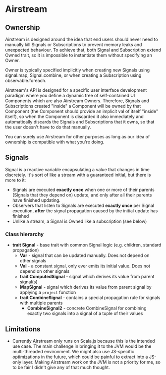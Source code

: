 # Airstream



## Ownership

Airstream is designed around the idea that end users should never need to manually kill Signals or Subscriptions to prevent memory leaks and unexpected behaviour. To achieve that, both Signal and Subscription extend Owned trait, so it is impossible to instantiate them without specifying an Owner.

Owner is typically specified implicitly when creating new Signals using signal.map, Signal.combine, or when creating a Subscription using observable.foreach.

Airstream's API is designed for a specific user interface development paradigm where you define a dynamic tree of self-contained UI Components which are also Airstream Owners. Therefore, Signals and Subscriptions created "inside" a Component will be owned by that Component (the Component should provide an implicit val of itself "inside" itself), so when the Component is discarded it also immediately and automatically discards the Signals and Subscriptions that it owns, so that the user doesn't have to do that manually.

You can surely use Airstream for other purposes as long as our idea of ownership is compatible with what you're doing.



## Signals

Signal is a reactive variable encapsulating a value that changes in time discretely. It's sort of like a stream with a guaranteed initial, but there is more to it:

* Signals are executed **exactly once** when one or more of their parents (Signals that they depend on) update, and only after all their parents have finished updating.
* Observers that listen to Signals are executed **exactly once** per Signal execution, **after** the signal propagation caused by the initial update has finished
* Unlike a stream, a Signal is Owned like a subscription (see below)


### Class hierarchy

* **trait Signal** - base trait with common Signal logic (e.g. children, standard propagation)
  * **Var** - signal that can be updated manually. Does not depend on other signals
  * **Val** - a constant signal, only ever emits its initial value. Does not depend on other signals
  * **trait ComputedSignal** - signal which derives its value from parent signal(s)
  * **MapSignal** - signal which derives its value from parent signal by applying a `project` function
  * **trait CombineSignal** - contains a special propagation rule for signals with multiple parents
    * **CombineSignal2** - concrete CombineSignal for combining exactly two signals into a signal of a tuple of their values



## Limitations

* Currently Airstream only runs on Scala.js because this is the intended use case. The main challenge in bringing it to the JVM would be the multi-threaded environment. We might also use JS-specific optimizations in the future, which could be painful to extract into a JS-only layer. Making Airstream work on the JVM is not a priority for me, so to be fair I didn't give any of that much thought.  
